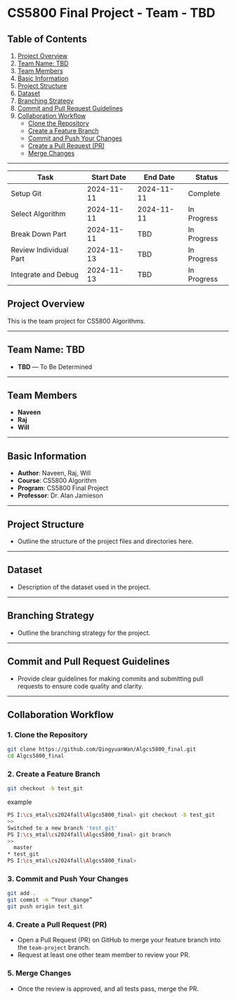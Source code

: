 # CS5800 Final Project - Team - TBD


## Table of Contents
1. [Project Overview](#project-overview)
2. [Team Name: TBD](#team-name-tbd)
3. [Team Members](#team-members)
4. [Basic Information](#basic-information)
5. [Project Structure](#project-structure)
6. [Dataset](#dataset)
7. [Branching Strategy](#branching-strategy)
8. [Commit and Pull Request Guidelines](#commit-and-pull-request-guidelines)
9. [Collaboration Workflow](#collaboration-workflow)
   - [Clone the Repository](#clone-the-repository)
   - [Create a Feature Branch](#create-a-feature-branch)
   - [Commit and Push Your Changes](#commit-and-push-your-changes)
   - [Create a Pull Request (PR)](#create-a-pull-request-pr)
   - [Merge Changes](#merge-changes)


---
| Task                                 | Start Date   | End Date     | Status       |
|--------------------------------------|--------------|--------------|--------------|
| Setup Git                            | 2024-11-11   | 2024-11-11   | Complete     |
| Select Algorithm                     | 2024-11-11   | 2024-11-11   | In Progress  |
| Break Down Part                      | 2024-11-11   | TBD          | In Progress  |
| Review Individual Part               | 2024-11-13   | TBD          | In Progress  |
| Integrate and Debug                  | 2024-11-13   | TBD          | In Progress  |


## Project Overview
This is the team project for CS5800 Algorithms.


---


## Team Name: TBD


- **TBD** — To Be Determined


---


## Team Members
- **Naveen**
- **Raj**
- **Will**


---


## Basic Information
- **Author**: Naveen, Raj, Will
- **Course**: CS5800 Algorithm
- **Program**: CS5800 Final Project
- **Professor**: Dr. Alan Jamieson


---


## Project Structure
- Outline the structure of the project files and directories here.


---


## Dataset
- Description of the dataset used in the project.


---


## Branching Strategy
- Outline the branching strategy for the project.


---


## Commit and Pull Request Guidelines
- Provide clear guidelines for making commits and submitting pull requests to ensure code quality and clarity.


---


## Collaboration Workflow


### 1. Clone the Repository
```bash
git clone https://github.com/QingyuanWan/Algcs5800_final.git
cd Algcs5800_final
```


### 2. Create a Feature Branch
```bash
git checkout -b test_git
```


example


```bash
PS I:\cs_mtal\cs2024fall\Algcs5800_final> git checkout -b test_git
>>
Switched to a new branch 'test_git'
PS I:\cs_mtal\cs2024fall\Algcs5800_final> git branch
>>
  master
* test_git
PS I:\cs_mtal\cs2024fall\Algcs5800_final>
```


### 3. Commit and Push Your Changes
```bash
git add .
git commit -m “Your change”
git push origin test_git
```


### 4. Create a Pull Request (PR)
- Open a Pull Request (PR) on GitHub to merge your feature branch into the `team-project` branch.
- Request at least one other team member to review your PR.


### 5. Merge Changes
- Once the review is approved, and all tests pass, merge the PR.
